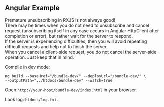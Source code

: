 
## Angular Example

Premature unsubscribing in RXJS is not always good!  
There may be times when you do not need to unsubscribe and cancel request (unsubscribing itself in any case occurs in Angular HttpClient after completion or error), but rather wait for the server to respond.  
If the server is experiencing difficulties, then you will avoid repeating difficult requests and help not to finish the server.  
When you cancel a client-side request, you do not cancel the server-side operation. Just keep that in mind.

Compile in dev mode:
~~~
ng build --baseHref="/bundle-dev/" --deployUrl="/bundle-dev/" \
--outputPath="../htdocs/bundle-dev" --watch=true
~~~

Open ``http://your-host/bundle-dev/index.html`` in your browser.

Look log: ``htdocs/log.txt``.
